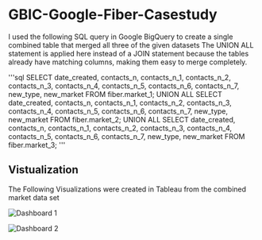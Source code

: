 # GBIC-Google-Fiber-Casestudy

I used the following SQL query in Google BigQuery to create a single combined table that merged all three of the given datasets 
The UNION ALL statement is applied here instead of a JOIN statement because the tables already have matching columns, making them easy to merge completely.


'''sql
SELECT date_created, contacts_n, contacts_n_1, contacts_n_2, contacts_n_3, contacts_n_4, contacts_n_5, contacts_n_6, contacts_n_7, new_type, new_market FROM fiber.market_1;
UNION ALL
SELECT date_created, contacts_n, contacts_n_1, contacts_n_2, contacts_n_3, contacts_n_4, contacts_n_5, contacts_n_6, contacts_n_7, new_type, new_market FROM fiber.market_2;
UNION ALL
SELECT date_created, contacts_n, contacts_n_1, contacts_n_2, contacts_n_3, contacts_n_4, contacts_n_5, contacts_n_6, contacts_n_7, new_type, new_market FROM fiber.market_3;
'''
 
## Vistualization 

The Following Visualizations were created in Tableau from the combined market data set

![Dashboard 1](https://github.com/joehanmisquitta/GBIC-Google-Fiber-Casestudy/assets/62551712/c9c6d07a-4ca5-41d6-9fca-5a871e71c7d8)


![Dashboard 2](https://github.com/joehanmisquitta/GBIC-Google-Fiber-Casestudy/assets/62551712/ec1e077e-9dcf-49f4-b146-75a162f57f47)
